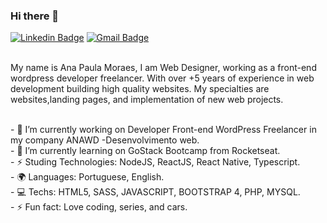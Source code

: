 ### Hi there 👋

[![Linkedin Badge](https://img.shields.io/badge/-LinkedIn-blue?style=flat-square&logo=Linkedin&logoColor=white&link=https://www.linkedin.com/in/ana-paula-moraes-9b081a21/)](https://www.linkedin.com/in/ana-paula-moraes-9b081a21/)
[![Gmail Badge](https://img.shields.io/badge/-Gmail-c14438?style=flat-square&logo=Gmail&logoColor=white&link=mailto:ana@anawd.com)](mailto:ana@anawd.com)
<br/>

<br/>My name is Ana Paula Moraes, I am Web Designer, working as a front-end wordpress developer freelancer. With over +5 years of experience in web development building high quality websites. My specialties are websites,landing pages, and implementation of new web projects.

<br/> - 🔭 I’m currently working on Developer Front-end WordPress Freelancer  in my company ANAWD -Desenvolvimento web.
<br/> - 🌱 I’m currently learning on GoStack Bootcamp from Rocketseat.
<br/> - ⚡ Studing Technologies: NodeJS, ReactJS, React Native, Typescript.
<br/> - 🌍 Languages: Portuguese, English.
<br/> -  💻 Techs: HTML5, SASS, JAVASCRIPT, BOOTSTRAP 4, PHP, MYSQL.
<br/> - ⚡ Fun fact: Love coding, series, and cars.

